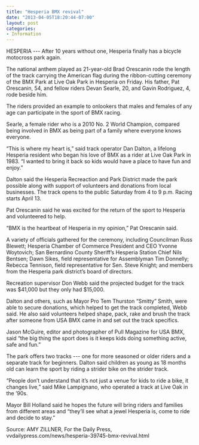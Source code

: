 ```yaml
---
title: "Hesperia BMX revival"
date: "2013-04-05T18:20:44-07:00"
layout: post
categories:
- Information
---
```


HESPERIA --- After 10 years without one, Hesperia finally has a bicycle motocross park again.  
  
The national anthem played as 21-year-old Brad Orescanin rode the length of the track carrying the American flag during the ribbon-cutting ceremony of the BMX Park at Live Oak Park in Hesperia on Friday. His father, Pat Orescanin, 54, and fellow riders Devan Searle, 20, and Gavin Rodriguez, 4, rode beside him.

The riders provided an example to onlookers that males and females of any age can participate in the sport of BMX racing.

Searle, a female rider who is a 2010 No. 2 World Champion, compared being involved in BMX as being part of a family where everyone knows everyone.

“This is where my heart is,” said track operator Dan Dalton, a lifelong Hesperia resident who began his love of BMX as a rider at Live Oak Park in 1983. “I wanted to bring it back so kids would have a place to have fun and enjoy.”

Dalton said the Hesperia Recreaction and Park District made the park possible along with support of volunteers and donations from local businesses. The track opens to the public Saturday from 4 to 9 p.m. Racing starts April 13.

Pat Orescanin said he was excited for the return of the sport to Hesperia and volunteered to help.

“BMX is the heartbeat of Hesperia in my opinion,” Pat Orescanin said.

A variety of officials gathered for the ceremony, including Councilman Russ Blewett; Hesperia Chamber of Commerce President and CEO Yvonne Woytovich; San Bernardino County Sheriff’s Hesperia Station Chief Nils Bentsen; Dawn Sikes, field representative for Assemblyman Tim Donnelly; Rebecca Tennison, field representative for Sen. Steve Knight; and members from the Hesperia park district’s board of directors.

Recreation supervisor Don Webb said the projected budget for the track was $41,000 but they only had $15,000.

Dalton and others, such as Mayor Pro Tem Thurston “Smitty” Smith, were able to secure donations, which helped to get the track completed, Webb said. He also said volunteers helped shape, pack, rake and brush the track after someone from USA BMX came in and set out the track specifics.

Jason McGuire, editor and photographer of Pull Magazine for USA BMX, said “the big thing the sport does is it keeps kids doing something active, safe and fun.”

The park offers two tracks --- one for more seasoned or older riders and a separate track for beginners. Dalton said children as young as 18 months old can learn the sport by riding a strider bike on the strider track.

“People don’t understand that it’s not just a venue for kids to ride a bike, it changes live,” said Mike Lampignano, who operated a track at Live Oak in the ’90s.

Mayor Bill Holland said he hopes the future will bring riders and families from different areas and “they’ll see what a jewel Hesperia is, come to ride and decide to stay.”

Source: AMY ZILLNER, For the Daily Press, vvdailypress.com/news/hesperia-39745-bmx-revival.html